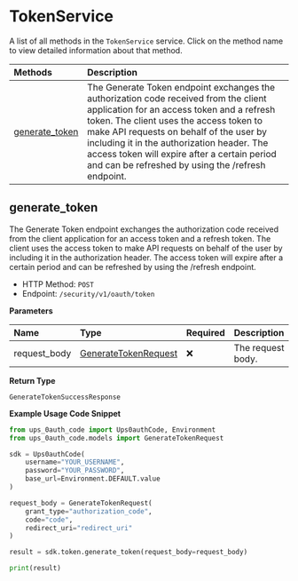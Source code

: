 # TokenService

A list of all methods in the `TokenService` service. Click on the method name to view detailed information about that method.

| Methods                           | Description                                                                                                                                                                                                                                                                                                                                                                  |
| :-------------------------------- | :--------------------------------------------------------------------------------------------------------------------------------------------------------------------------------------------------------------------------------------------------------------------------------------------------------------------------------------------------------------------------- |
| [generate_token](#generate_token) | The Generate Token endpoint exchanges the authorization code received from the client application for an access token and a refresh token. The client uses the access token to make API requests on behalf of the user by including it in the authorization header. The access token will expire after a certain period and can be refreshed by using the /refresh endpoint. |

## generate_token

The Generate Token endpoint exchanges the authorization code received from the client application for an access token and a refresh token. The client uses the access token to make API requests on behalf of the user by including it in the authorization header. The access token will expire after a certain period and can be refreshed by using the /refresh endpoint.

- HTTP Method: `POST`
- Endpoint: `/security/v1/oauth/token`

**Parameters**

| Name         | Type                                                      | Required | Description       |
| :----------- | :-------------------------------------------------------- | :------- | :---------------- |
| request_body | [GenerateTokenRequest](../models/GenerateTokenRequest.md) | ❌       | The request body. |

**Return Type**

`GenerateTokenSuccessResponse`

**Example Usage Code Snippet**

```python
from ups_0auth_code import Ups0authCode, Environment
from ups_0auth_code.models import GenerateTokenRequest

sdk = Ups0authCode(
    username="YOUR_USERNAME",
    password="YOUR_PASSWORD",
    base_url=Environment.DEFAULT.value
)

request_body = GenerateTokenRequest(
    grant_type="authorization_code",
    code="code",
    redirect_uri="redirect_uri"
)

result = sdk.token.generate_token(request_body=request_body)

print(result)
```

<!-- This file was generated by liblab | https://liblab.com/ -->
